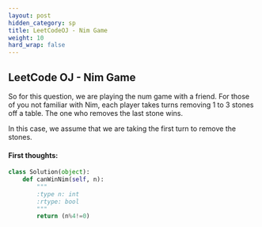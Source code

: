 ```yaml
---
layout: post
hidden_category: sp
title: LeetCodeOJ - Nim Game
weight: 10
hard_wrap: false
---
```


## LeetCode OJ - Nim Game

So for this question, we are playing the num game with a friend. For those of you not familiar with Nim, each player takes turns removing 1 to 3 stones off a table. The one who removes the last stone wins.


In this case, we assume that we are taking the first turn to remove the stones.

#### First thoughts:

```python
class Solution(object):
    def canWinNim(self, n):
        """
        :type n: int
        :rtype: bool
        """
        return (n%4!=0)
```
